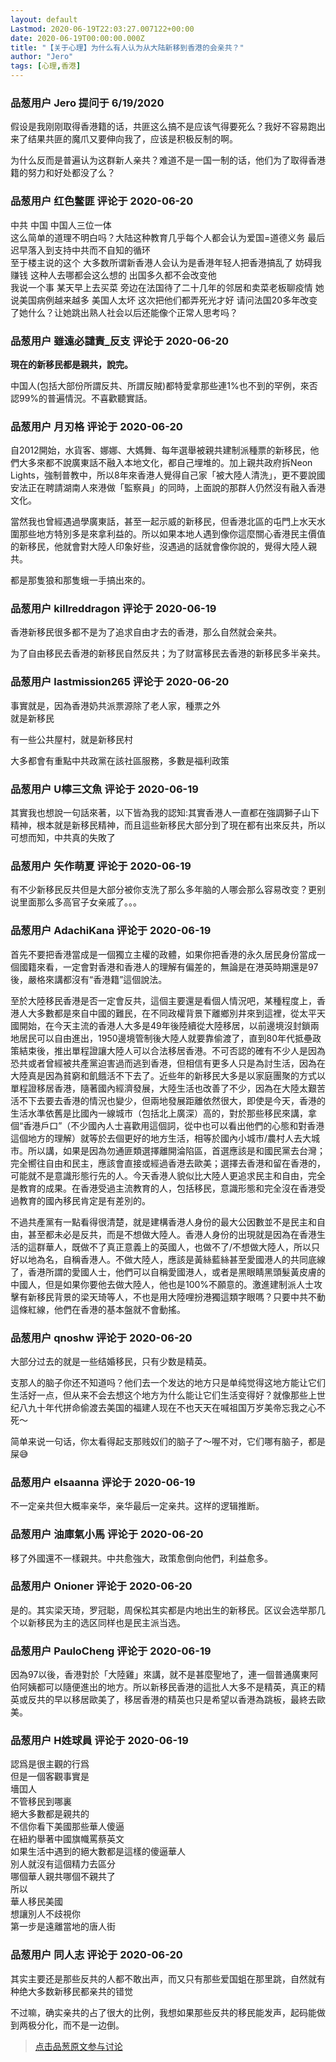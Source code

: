 ```yaml
---
layout: default
Lastmod: 2020-06-19T22:03:27.007122+00:00
date: 2020-06-19T00:00:00.000Z
title: "【关于心理】为什么有人认为从大陆新移到香港的会亲共？"
author: "Jero"
tags: [心理,香港]
---
```



### 品葱用户 **Jero** 提问于 6/19/2020
    
假设是我刚刚取得香港籍的话，共匪这么搞不是应该气得要死么？我好不容易跑出来了结果共匪的魔爪又要伸向我了，应该是积极反制的啊。  
  
为什么反而是普遍认为这群新人亲共？难道不是一国一制的话，他们为了取得香港籍的努力和好处都没了么？
    
                

### 品葱用户 **红色鳖匪** 评论于 2020-06-20
        
中共 中国 中国人三位一体  
这么简单的道理不明白吗？大陆这种教育几乎每个人都会认为爱国=道德义务 最后迟早落入到支持中共而不自知的循环   
至于楼主说的这个 大多数所谓新香港人会认为是香港年轻人把香港搞乱了 妨碍我赚钱 这种人去哪都会这么想的 出国多久都不会改变他  
我说一个事 某天早上去买菜 旁边在法国待了二十几年的邻居和卖菜老板聊疫情 她说美国病例越来越多 美国人太坏 这次把他们都弄死光才好 请问法国20多年改变了她什么？让她跳出熟人社会以后还能像个正常人思考吗？
        
                

### 品葱用户 **雖遠必譴責_反支** 评论于 2020-06-20
        
**現在的新移民都是親共，說完。**  
  
中国人(包括大部份所謂反共、所謂反賊)都特愛拿那些連1%也不到的罕例，來否認99%的普遍情況。不喜歡聽實話。
        
                

### 品葱用户 **月刃格** 评论于 2020-06-20
        
自2012開始，水貨客、娜娜、大媽舞、每年選舉被親共建制派種票的新移民，他們大多來都不說廣東話不融入本地文化，都自己埋堆的。加上親共政府拆Neon Lights，強制普教中，所以8年來香港人覺得自己家「被大陸人清洗」，更不要說國安法正在聘請湖南人來港做「監察員」的同時，上面說的那群人仍然沒有融入香港文化。  
  
當然我也曾經遇過學廣東話，甚至一起示威的新移民，但香港北區的屯門上水天水圍那些地方特別多是來拿利益的。所以如果本地人遇到像你這麼關心香港民主價值的新移民，他就會對大陸人印象好些，沒遇過的話就會像你說的，覺得大陸人親共。  
  
都是那隻狼和那隻蛾一手搞出來的。
        
                

### 品葱用户 **killreddragon** 评论于 2020-06-19
        
香港新移民很多都不是为了追求自由才去的香港，那么自然就会亲共。  
  
为了自由移民去香港的新移民自然反共；为了财富移民去香港的新移民多半亲共。
        
                

### 品葱用户 **lastmission265** 评论于 2020-06-20
        
事實就是，因為香港奶共派票源除了老人家，種票之外  
就是新移民  
  
有一些公共屋村，就是新移民村  
  
大多都會有重點中共政黨在該社區服務，多數是福利政策
        
                

### 品葱用户 **U檸三文魚** 评论于 2020-06-19
        
其實我也想說一句話來著，以下皆為我的認知:其實香港人一直都在強調獅子山下精神，根本就是新移民精神，而且這些新移民大部分到了現在都有出來反共，所以可想而知，中共真的失敗了
        
                

### 品葱用户 **矢作萌夏** 评论于 2020-06-19
        
有不少新移民反共但是大部分被你支洗了那么多年脑的人哪会那么容易改变？更别说里面那么多高官子女亲戚了。。。
        
                

### 品葱用户 **AdachiKana** 评论于 2020-06-19
        
首先不要把香港當成是一個獨立主權的政體，如果你把香港的永久居民身份當成一個國籍來看，一定會對香港和香港人的理解有偏差的，無論是在港英時期還是97後，嚴格來講都沒有“香港籍”這個說法。  
  
至於大陸移民香港是否一定會反共，這個主要還是看個人情況吧，某種程度上，香港人大多數都是來自中國的難民，在不同政權背景下離鄉別井來到這裡，從太平天國開始，在今天主流的香港人大多是49年後陸續從大陸移居，以前邊境沒封鎖兩地居民可以自由進出，1950邊境管制後大陸人就要靠偷渡了，直到80年代抵壘政策結束後，推出單程證讓大陸人可以合法移居香港。不可否認的確有不少人是因為恐共或者曾經被共產黨迫害過而逃到香港，但相信有更多人只是為討生活，因為在大陸真是因為貧窮和飢餓活不下去了。近些年的新移民大多是以家庭團聚的方式以單程證移居香港，隨著國內經濟發展，大陸生活也改善了不少，因為在大陸太艱苦活不下去要去香港的情況也變少，但兩地發展距離依然很大，即使是今天，香港的生活水準依舊是比國內一線城市（包括北上廣深）高的，對於那些移民來講，拿個“香港戶口”（不少國內人士喜歡用這個詞，從中也可以看出他們的心態和對香港這個地方的理解）就等於去個更好的地方生活，相等於國內小城市/農村人去大城市。所以講，如果是因為勿通匪類選擇離開淪陷區，首選應該是和國民黨去台灣；完全嚮往自由和民主，應該會直接或經過香港去歐美；選擇去香港和留在香港的，可能就不是意識形態行先的人。今天香港人貌似比大陸人更追求民主和自由，完全是教育的成果。在香港受過主流教育的人，包括移民，意識形態和完全沒在香港受過教育的國內移民肯定是有差別的。  
  
不過共產黨有一點看得很清楚，就是建構香港人身份的最大公因數並不是民主和自由，甚至都未必是反共，而是不想做大陸人。香港人身份的出現就是因為在香港生活的這群華人，既做不了真正意義上的英國人，也做不了/不想做大陸人，所以只好以地為名，自稱香港人。不做大陸人，應該是黃絲藍絲甚至愛國港人的共同底線了，香港所謂的愛國人士，他們可以自稱愛國港人，或者是黑眼睛黑頭髮黃皮膚的中國人，但是如果你要他去做大陸人，他也是100%不願意的。激進建制派人士攻擊有新移民背景的梁天琦等人，不也是用大陸哩扮港獨這類字眼嗎？只要中共不動這條紅線，他們在香港的基本盤就不會動搖。
        
                

### 品葱用户 **qnoshw** 评论于 2020-06-20
        
大部分过去的就是一些结婚移民，只有少数是精英。  
  
支那人的脑子你还不知道吗？他们去一个发达的地方只是单纯觉得这地方能让它们生活好一点，但从来不会去想这个地方为什么能让它们生活变得好？就像那些上世纪八九十年代拼命偷渡去美国的福建人现在不也天天在喊祖国万岁美帝忘我之心不死～  
  
简单来说一句话，你太看得起支那贱奴们的脑子了～喔不对，它们哪有脑子，都是屎😅
        
                

### 品葱用户 **elsaanna** 评论于 2020-06-19
        
不一定亲共但大概率亲华，亲华最后一定亲共。这样的逻辑推断。
        
                

### 品葱用户 **油庫氣小馬** 评论于 2020-06-20
        
移了外國還不一樣親共。中共愈強大，政策愈倒向他們，利益愈多。
        
                

### 品葱用户 **Onioner** 评论于 2020-06-20
        
是的。其实梁天琦，罗冠聪，周保松其实都是内地出生的新移民。区议会选举那几个以新移民为主的选区同样也是民主派当选。
        
                

### 品葱用户 **PauloCheng** 评论于 2020-06-19
        
因為97以後，香港對於「大陸雞」來講，就不是甚麼聖地了，連一個普通廣東阿伯阿姨都可以隨便進出的地方。所以新移民香港的這批人大多不是精英，真正的精英或反共的早以移居歐美了，移居香港的精英也只是希望以香港為跳板，最終去歐美。
        
                

### 品葱用户 **H姓球員** 评论于 2020-06-19
        
認爲是很主觀的行爲  
但是一個客觀事實是  
墻囯人  
不管移民到哪裏  
絕大多數都是親共的  
不信你看下美國那些華人傻逼  
在紐約舉著中國旗幟罵蔡英文  
如果生活中遇到的絕大數都是這樣的傻逼華人  
別人就沒有這個精力去區分  
哪個華人親共哪個不親共了  
所以  
華人移民美國  
想讓別人不歧視你  
第一步是遠離當地的唐人街
        
                

### 品葱用户 **同人志** 评论于 2020-06-20
        
其实主要还是那些反共的人都不敢出声，而又只有那些爱国蛆在那里跳，自然就有种绝大多数新移民都亲共的错觉  
  
不过嘛，确实亲共的占了很大的比例，我想如果那些反共的移民能发声，起码能做到两极分化，而不是一边倒。
        
                





> [点击品葱原文参与讨论](https://pincong.rocks/question/27462)

